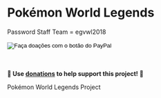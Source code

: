 # Pokémon World Legends

Password Staff Team = egvwl2018

<p align="center">
	<form action="https://www.paypal.com/donate" method="post" target="_top">
        <input type="hidden" name="hosted_button_id" value="FMBPHW4XFYKAL" />
        <input type="image" src="https://www.paypalobjects.com/pt_BR/BR/i/btn/btn_donateCC_LG.gif" border="0" name="submit" title="PayPal - The safer, easier way to pay online!" alt="Faça doações com o botão do PayPal" />
        <img alt="" border="0" src="https://www.paypal.com/pt_BR/i/scr/pixel.gif" width="1" height="1" />
    </form>
	<br><br>
	<b>🙌 Use <a href="https://www.paypal.com/donate/?hosted_button_id=FMBPHW4XFYKAL">donations</a> to help support <b>this</b> project! 🙌</b>
</p>

Pokémon World Legends Project

